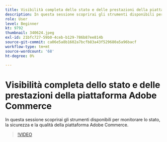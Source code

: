 ```yaml
---
title: Visibilità completa dello stato e delle prestazioni della piattaforma Adobe Commerce
description: In questa sessione scoprirai gli strumenti disponibili per monitorare lo stato, la sicurezza e la qualità della piattaforma Adobe Commerce.
role: User
level: Beginner
kt: 9792
thumbnail: 340624.jpeg
exl-id: 21bfc727-59b0-4ceb-b129-786b87ee814b
source-git-commit: ca06e5a8b1602a7bcfb83a43f529680a5a96bacf
workflow-type: tm+mt
source-wordcount: '68'
ht-degree: 0%

---
```


# Visibilità completa dello stato e delle prestazioni della piattaforma Adobe Commerce

In questa sessione scoprirai gli strumenti disponibili per monitorare lo stato, la sicurezza e la qualità della piattaforma Adobe Commerce.

>[!VIDEO](https://video.tv.adobe.com/v/340624/?quality=12&learn=on)
